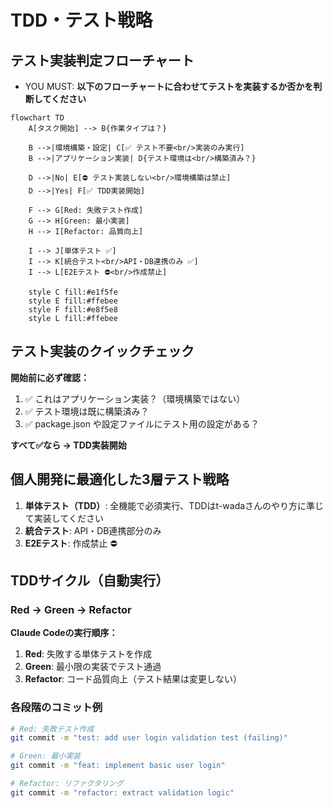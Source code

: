# TDD・テスト戦略

## テスト実装判定フローチャート

- YOU MUST: **以下のフローチャートに合わせてテストを実装するか否かを判断してください**

```mermaid
flowchart TD
    A[タスク開始] --> B{作業タイプは？}
    
    B -->|環境構築・設定| C[✅ テスト不要<br/>実装のみ実行]
    B -->|アプリケーション実装| D{テスト環境は<br/>構築済み？}
    
    D -->|No| E[⛔ テスト実装しない<br/>環境構築は禁止]
    D -->|Yes| F[✅ TDD実装開始]
    
    F --> G[Red: 失敗テスト作成]
    G --> H[Green: 最小実装]
    H --> I[Refactor: 品質向上]
    
    I --> J[単体テスト ✅]
    I --> K[統合テスト<br/>API・DB連携のみ ✅]
    I --> L[E2Eテスト ⛔<br/>作成禁止]
    
    style C fill:#e1f5fe
    style E fill:#ffebee
    style F fill:#e8f5e8
    style L fill:#ffebee
```

## テスト実装のクイックチェック

**開始前に必ず確認：**
1. ✅ これはアプリケーション実装？（環境構築ではない）
2. ✅ テスト環境は既に構築済み？
3. ✅ package.json や設定ファイルにテスト用の設定がある？

**すべて✅なら → TDD実装開始**

## 個人開発に最適化した3層テスト戦略

1. **単体テスト（TDD）**: 全機能で必須実行、TDDはt-wadaさんのやり方に準じて実装してください
2. **統合テスト**: API・DB連携部分のみ
3. **E2Eテスト**: 作成禁止 ⛔

## TDDサイクル（自動実行）

### Red → Green → Refactor

**Claude Codeの実行順序：**

1. **Red**: 失敗する単体テストを作成
2. **Green**: 最小限の実装でテスト通過
3. **Refactor**: コード品質向上（テスト結果は変更しない）

### 各段階のコミット例

```bash
# Red: 失敗テスト作成
git commit -m "test: add user login validation test (failing)"

# Green: 最小実装
git commit -m "feat: implement basic user login"

# Refactor: リファクタリング
git commit -m "refactor: extract validation logic"
```

